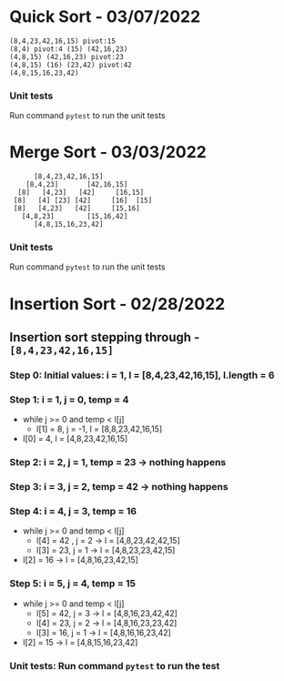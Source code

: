 # Quick Sort - 03/07/2022

```text
(8,4,23,42,16,15) pivot:15
(8,4) pivot:4 (15) (42,16,23)
(4,8,15) (42,16,23) pivot:23
(4,8,15) (16) (23,42) pivot:42
(4,8,15,16,23,42)
```

### Unit tests

Run command `pytest` to run the unit tests

# Merge Sort - 03/03/2022

```text
      [8,4,23,42,16,15]
    [8,4,23]       [42,16,15]
  [8]   [4,23]   [42]     [16,15]
 [8]   [4] [23] [42]     [16]  [15]
 [8]   [4,23]   [42]     [15,16]
   [4,8,23]        [15,16,42]
      [4,8,15,16,23,42]
```

### Unit tests

Run command `pytest` to run the unit tests

# Insertion Sort - 02/28/2022

## Insertion sort stepping through - `[8,4,23,42,16,15]`

### Step 0: Initial values: i = 1, l = [8,4,23,42,16,15], l.length = 6

### Step 1: i = 1, j = 0, temp = 4

- while j >= 0 and temp < l[j]
  - l[1] = 8, j = -1, l = [8,8,23,42,16,15]
- l[0] = 4, l = [4,8,23,42,16,15]

### Step 2: i = 2, j = 1, temp = 23 -> nothing happens

### Step 3: i = 3, j = 2, temp = 42 -> nothing happens

### Step 4: i = 4, j = 3, temp = 16

- while j >= 0 and temp < l[j]
  - l[4] = 42 , j = 2 -> l = [4,8,23,42,42,15]
  - l[3] = 23, j = 1 -> l = [4,8,23,23,42,15]
- l[2] = 16 -> l = [4,8,16,23,42,15]

### Step 5: i = 5, j = 4, temp = 15

- while j >= 0 and temp < l[j]
  - l[5] = 42, j = 3 -> l = [4,8,16,23,42,42]
  - l[4] = 23, j = 2 -> l = [4,8,16,23,23,42]
  - l[3] = 16, j = 1 -> l = [4,8,16,16,23,42]
- l[2] = 15 -> l = [4,8,15,16,23,42]

### Unit tests: Run command `pytest` to run the test

